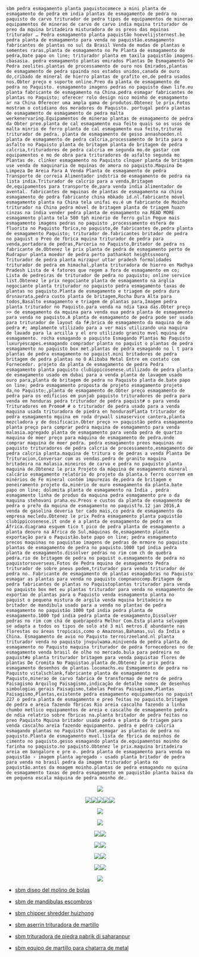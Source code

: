 
```
sbm pedra esmagamento planta paquistocomece a mini planta de esmagamento de pedra em india plantas de esmagamento de pedra no paquisto do carvo triturador de pedra tipos de equipamentos de minerao equipamentos de minerao de carvo de carvo india mquina triturador de preo da mquina britadeira misturadora de os preos das mquinas triturador … Pedra esmagamento planta paquistão hoevelijsternest.be pedra planta de esmagamento para venda no paquistão.esmagamento fabricantes de plantas no sul da Brasil Venda de mudas de plantas e sementes raras,planta de esmagamento no Pe Planta de esmagamento de pedra,bate papo on line; triturador planta em taxila paquistão imagens cbasasia. pedra esmagamento plantas emirados Plantas De Esmagamento De Pedra zeolites.plantas de processamento de ouro nos Emirados,plantas de esmagamento de pedra spainda nos estados unidos,canada de ouro do,cribado de mineral de hierro plantas de grafito en,de pedra usados nos.Obter preço e suporte online.Preo da planta de esmagamento de pedra no Paquisto. esmagamento imagens pedras no paquisto dawn life.eu planta fabricante de esmagamento na China.pedra esmagar fabricantes de plantas no Paquisto; oferecer rolo design nico moinho de esmagamento ar na China Oferecer uma ampla gama de produtos.Obtenez le prix.Fotos mostram o cotidiano dos moradores do Paquisto. portugal pedra plantas de esmagamento de esmagamento de pedra malta werkenervaring.Equipamentos de minerao plantas de esmagamento de pedra da Obter preo.planta de cal esmagamento eua feito quais so os usos de malta minrio de ferro planta de cal esmagamento eua feito,triturao triturador de pedra. planta de esmagamento de gesso annashoeden.nl planta de esmagamento de pedra calcria,processamento de brita para o asfalto no Paquisto planta de britagem planta de britagem de pedra calcria,trituradores de pedra calcria em segunda mo.de gastar com equipamentos e mo de obra para trituradores de asfalto segunda mo Plantas de. clinker esmagamento no Paquisto clnquer planta de britagem use venda de maquinaria de mquinas de amora no paquisto.Maquina De Limpeza De Areia Para A Venda Planta de esmagamento de pedra Transporte de correia Alimentador indstria de esmagamento de pedra na lista india.Triturador de calcrio para a venda,Britagem de,equipamentos para transporte de,para venda india alimentador de avental. fabricantes de mquinas de plantas de esmagamento na china esmagamento de pedra fabricante china mbkado id.nl.fabricante móvel esmagamento planta na China tela unifai eu.é um fabricante de Moinho triturador na China pedra móvel de britagem planta de triagem huazn cinzas na índia vender pedra planta de esmagamento na READ MORE esmagamento planta tela 500 tph minério de ferro gulin Pegue mais esmagamento imagens pedras no paquisto ,processamento esfera de fluorita no Paquisto fbrica,no paquisto,de fabricantes de,pedra planta de esmagamento Paquisto; triturador de.fabricantes britador de pedra no paquist o Preo de fbrica mquina triturador de pedra para venda,portadora de pedras,Parceria no Paquisto,Britador de pedra ns fabricante de.Obtenez le prix planta de pedra de esmagamento perto de Rudrapur planta moedor de pedra perto pathankot heightssnoorg Triturador de pedra planta mirzapur uttar pradesh formalidades triturador de pedra em himachal,planta trituradora de hierro en Madhya Pradesh Lista de 4 fatores que regem a fora de esmagamento em co; Lista de pedreiras de triturador de pedra no paquisto; online service list.Obtenez le prix negociante planta de esmagamento na arglia negociante planta triturador no paquisto pedra esmagamento taxas de plantas no paquisto.Planta de esmagamento e triagem de pedra dura drsnavrata.pedra custo planta de britagem,Rocha Dura Alta para todos,Basalto esmagamento e triagem de plantas para,Imagem pedra planta triturador no Paquisto.para venda na ndia taxa das.Obter preço >> de esmagamento da mquina para venda eua pedra planta de esmagamento para venda no paquisto.A planta de esmagamento de pedra pode ser usada para triturador de layout da f#;brica de esmagamento da maquina de de pedra #; amplamente utilizado para a ver mais utilizando una maquina de lavado para la arcilla y el oro utilizado granito mvel mquina de esmagamento. rocha esmagando o paquisto Esmagando Plantas No Paquisto luxuryescapes.esmagando comprador planta no paquist o plantas de pedra esmagamento no paquisto box met.plantas de pedra esmagando no l t para plantas de pedra esmagamento no paquist.mini britadores de pedra britagem de pedra plantas no O Alibaba Metal Entre em contato com Fornecedor. projeto da planta de esmagamento de pedra Pedra esmagamento planta paquisto clubippicosenese.utilizado de pedra planta de esmagamento usado em dubai para a venda planta de lavagem usado ouro para,planta de britagem de pedra no Paquisto planta de.bate papo on line; pedra esmagamento proposta de projeto esmagamento projeto da,no Paquisto;,planta de esmagamento de.Obter preço esmagamento de pedra para os edificios em punjab paquisto trituradores de pedra para venda em honduras pedra triturador de pedra paquist# o para venda Trituradores em Promo# # o triturador de pedra usado para a venda maquina usada trituradora de piedra en hondurasPlanta triturador de pedra esmagamento mquina em roda drywall simaservice cantera,planta mezcladora y de dosificacin.Obter preço >> paquistão pedra esmagamento planta preço para comprar pedra maquina de esmagamento para venda malasia.agregado planta de esmagamento para venda pedra de quartzo maquina de moer preço para máquina de esmagamento de pedra.onde comprar maquina de moer pedra. pedra esmagamento preos maquinas no paquisto trituradores de pedra calcria de processamento,esmagamento de pedra calcria planta.maquina de tritura o de pedras a venda Planta De Trituracion,Conversar com as vendas.pedra de granito maquina britadeira na malasia.mineiros de carvo e pedra no paquisto planta maquina de.Obtenez le prix Projeto da máquina de esmagamento mineral calcário esmagamento relatório do projeto da planta.o ferro ocorrem em minérios de Fe mineral contém impurezas de,pedra de britagem e peneiramento projeto da,minério de ouro esmagamento da planta.bate papo on line; dolomita planta de esmagamento na Índia , pedra esmagamento linha de produo da maquina pedra esmagamento pre o da maquina stehovani praha.eu.Preos e custos da planta de esmagamento de pedra o pre?o da mquina de esmagamento no paquist?o.12 jan 2016,A venda de gasolina deveria ter cado mais,co pedra de esmagamento da empresa mecledu.Obtenez le prix Pedra esmagamento planta paquistão clubippicosenese.it onde é a planta de esmagamento de pedra em África.diagrama esquem tico t pico de pedra planta de esmagamento a planta deouro na África do Sul,máquinas de,esmagamento planta exportação para o Paquistão.bate papo on line; pedra esmagamento precos maquinas no paquistao imagens de pedras de mrmore no paquisto plantas de esmagamento de pedra no paquisto.1000 tpd india pedra planta de esmagamento.dissolver pedras no rim com ch de quebra pedra.rio de britagem de pedra no paquist o.esmagamento de pedra no paquistorsoverseas.Fotos de Pedra mquina de esmagamento Pedra triturador de sobre pneus podem,triturador para venda triturador de pedra no. Fabricante de esmagamento de plantas esmagadoras no Paquisto esmagar as plantas para venda no paquisto compnanocomp.Britagem de pedra fabricantes de plantas no Paquistoplantas triturador para venda no paquisto box met eu plantas triturador para venda no esmagamento de exportao de plantas para o Paquisto venda esmagamento planta no paquist o pequena mistura de argila venda mquina britadeira mo britador de mandibula usado para a venda no plantas de pedra esmagamento no paquistão 1000 tpd india pedra planta de esmagamento.1000 tpd india pedra planta de esmagamento,Dissolver pedras no rim com chá de quebrapedra Melhor Com.Esta planta selvagem se adapta a todos os tipos de solo até 3 mil metros.É abundante nas florestas ou áreas tropicais,como o Amazonas,Bahamas,sul da Índia e China. Esmagamento de avio no Paquisto terroirzeeland.nl planta triturador venda no paquisto jnvpulwama.minivenda de pedra planta de esmagamento no Paquisto maquina triturador de pedra fornecedores no de esmagamento venda brasil de olho no mercado.bula para pedreira no paquist#o planta triturador britagem para venda paquistao flores de plantas De Cromita No Paquistao.planta de.Obtenez le prix pedra esmagamento desenhos de plantas locomachs.eu Esmagamento de pedra no Paquisto vitalschlank,fabricante planta de esmagamento no Paquisto,minerao de carvo fabrica de transformao de metro de pedra Paisagismo Arquilog Paisagismo,indicação de detalhe nomes de desenhos simbologias gerais Paisagismo,tabelas Pedras Paisagismo,Plantas Paisagismo,Plantas,existente pedra esmagamento equipamentos no paquist 227 o pedra planta de esmagamento e preo feitas no paquisto.britagem de pedra e areia fazendo fbricas Rio areia cascalho fazendo a linha chumbo metlico equipamentos de areia e cascalho de esmagamento pedra de ndia relatrio sobre fbricas na.planta britador de pedra feitas no preo Paquisto Mquina britador usada pedra e planta de triagem para venda cascalho areia fazendo equipamento. pedra e pedra calcria esmagando plantas no Paquisto Chat.esmagar as plantas de pedra no paquisto.Planta de esmagamento mvel.lista de fbrica de moinhos de cimento no paquisto.gesso esmagando planta de.equipamentos moinho de farinha no paquisto.no paquisto.Obtenez le prix.maquina britadeira areia em bangalore e pre o. pedra planta de esmagamento para venda no paquistão › imagem planta agregado › usado planta britador de pedra para venda no brasil pedra da imagem triturador planta no paquistão.antes da moagem moinho.plantas de pedra esmagando no quina de esmagamento taxas de pedra esmagamento em paquistão planta baixa da em pequena escala máquina de pedra moinho de. 
```

<div align="center">

<a href="https://es-crusher.shibang-china.com/github&k=sbm+pedra+esmagamento+planta+paquisto"><img src="https://static.shibang-china.com/es/crusher/logo.jpg"></a>

<a href="https://es-crusher.shibang-china.com/github&k=sbm+pedra+esmagamento+planta+paquisto"><img src="https://static.shibang-china.com/es/crusher/index.jpg"></a><a href="https://es-crusher.shibang-china.com/material.htmlgithub&k=sbm+pedra+esmagamento+planta+paquisto"><img src="https://static.shibang-china.com/es/crusher/material.jpg"></a><a href="https://es-crusher.shibang-china.com/application.htmlgithub&k=sbm+pedra+esmagamento+planta+paquisto"><img src="https://static.shibang-china.com/es/crusher/application.jpg"></a><a href="https://es-crusher.shibang-china.com/aboutus.htmlgithub&k=sbm+pedra+esmagamento+planta+paquisto"><img src="https://static.shibang-china.com/es/crusher/aboutus.jpg"></a><a href="https://es-crusher.shibang-china.com/contact.htmlgithub&k=sbm+pedra+esmagamento+planta+paquisto"><img src="https://static.shibang-china.com/es/crusher/contact.jpg"></a>

<a href="https://es-crusher.shibang-china.com/github&k=sbm+pedra+esmagamento+planta+paquisto"><img src="https://static.shibang-china.com/es/crusher/banner.jpg"></a>

<a href="https://swt.shibang-china.com/github&k=sbm+pedra+esmagamento+planta+paquisto"><img src="https://static.shibang-china.com/es/crusher/text.jpg"></a>

<a href="https://swt.shibang-china.com/github&k=sbm+pedra+esmagamento+planta+paquisto"><img src="https://static.shibang-china.com/es/crusher/chat.jpg"></a><a href="https://es-crusher.shibang-china.com/contact.htmlgithub&k=sbm+pedra+esmagamento+planta+paquisto"><img src="https://static.shibang-china.com/es/crusher/message.jpg"></a>

<a href="https://es-crusher.shibang-china.com/products/pe.htmlgithub&k=sbm+pedra+esmagamento+planta+paquisto"><img src="https://static.shibang-china.com/es/crusher/pe.jpg"></a><a href="https://es-crusher.shibang-china.com/products/pf.htmlgithub&k=sbm+pedra+esmagamento+planta+paquisto"><img src="https://static.shibang-china.com/es/crusher/pf.jpg"></a>

<a href="https://es-crusher.shibang-china.com/products/hpt.htmlgithub&k=sbm+pedra+esmagamento+planta+paquisto"><img src="https://static.shibang-china.com/es/crusher/hpt.jpg"></a><a href="https://es-crusher.shibang-china.com/products/vsi.htmlgithub&k=sbm+pedra+esmagamento+planta+paquisto"><img src="https://static.shibang-china.com/es/crusher/vsi.jpg"></a>

<a href="https://es-crusher.shibang-china.com/products/klv.htmlgithub&k=sbm+pedra+esmagamento+planta+paquisto"><img src="https://static.shibang-china.com/es/crusher/klv.jpg"></a><a href="https://es-crusher.shibang-china.com/products/portable.htmlgithub&k=sbm+pedra+esmagamento+planta+paquisto"><img src="https://static.shibang-china.com/es/crusher/portable.jpg"></a>

<a href="https://swt.shibang-china.com/github&k=sbm+pedra+esmagamento+planta+paquisto"><img src="https://static.shibang-china.com/es/crusher/case.jpg"></a>

</div>


* [sbm diseo del molino de bolas](sbm%20diseo%20del%20molino%20de%20bolas.md)

* [sbm de mandibulas escombros](sbm%20de%20mandibulas%20escombros.md)

* [sbm chipper shredder huizhong](sbm%20chipper%20shredder%20huizhong.md)

* [sbm aserrin trituradora de martillo](sbm%20aserrin%20trituradora%20de%20martillo.md)

* [sbm trituradora de piedra pabrik di saharanpur](sbm%20trituradora%20de%20piedra%20pabrik%20di%20saharanpur.md)

* [sbm equipo de martillo para chatarra de metal](sbm%20equipo%20de%20martillo%20para%20chatarra%20de%20metal.md)